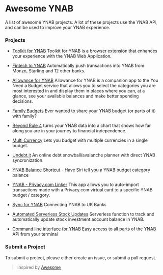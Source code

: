 # Awesome YNAB

A list of awesome YNAB projects. A lot of these projects use the YNAB API, and can be used to improve your YNAB experience.

### Projects

- [Toolkit for YNAB](https://github.com/toolkit-for-ynab/toolkit-for-ynab) Toolkit for YNAB is a browser extension that enhances your experience with the YNAB Web Application.

- [Fintech to YNAB](https://github.com/fintech-to-ynab/fintech-to-ynab) Automatically push transactions into YNAB from Monzo, Starling and 12 other banks.

- [Allowance for YNAB](https://itunes.apple.com/us/app/allowance-for-ynab/id1422989571) Allowance for YNAB is a companion app to the You Need a Budget service that allows you to select the categories you are most interested in and display them in places where you can, at a glance, see your available balances and make better spending decisions.

- [Family Budgets](https://familybudgets.online/) Ever wanted to share your YNAB budget (or parts of it) with family?

- [Beyond Rule 4](https://beyondrule4.jmmorrissey.com/home) turns your YNAB data into a chart that shows how far along you are in your journey to financial independence.

- [Multi Currency](https://ynab-multi-currency.herokuapp.com/) Lets you budget with multiple currencies in a single budget. 

- [Undebt.it](https://undebt.it/) An online debt snowball/avalanche planner with direct YNAB syncronization. 

- [YNAB Balance Shortcut](https://www.reddit.com/r/shortcuts/comments/9htwei/have_siri_tell_you_a_ynab_budget_category_balance/?st=JMDZFO4P&sh=1fbb993a) - Have Siri tell you a YNAB budget category balance

- [YNAB - Privacy.com Linker](https://ynab-privacy.herokuapp.com) This app allows you to auto-import transactions made with a Privacy.com virtual card to a specific YNAB budget / category.

- [Sync for YNAB](https://syncforynab.com) Connecting YNAB to UK Banks

- [Automated Serverless Stock Updates](https://github.com/MatissJanis/sls-ynab-stock-updates) Serverless function to track and automatically update stock investment account balance in YNAB.

- [Command line interface for YNAB](https://borsboom.io/cli-for-ynab/) Easy access to all parts of the YNAB API from your terminal

### Submit a Project

To submit a project, please either create an issue, or submit a pull request.

> Inspired by [Awesome](https://github.com/sindresorhus/awesome)
